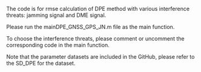 The code is for rmse calculation of DPE method with various interference threats: jamming signal and DME signal.

Please run the mainDPE_GNSS_GPS_JN.m file as the main function. 

To choose the interference threats, please comment or uncomment the corresponding code in the main function.

Note that the parameter datasets are included in the GitHub, please refer to the SD_DPE for the dataset.
